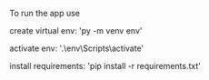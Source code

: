 To run the app use

create virtual env: 'py -m venv env'

activate env: '.\env\Scripts\activate'

install requirements: 'pip install -r requirements.txt'
